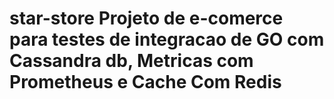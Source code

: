 # star-store Projeto de e-comerce para testes de integracao de GO com Cassandra db, Metricas com Prometheus e Cache Com Redis
